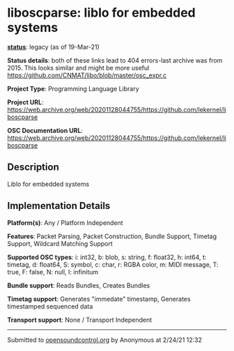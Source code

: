 # liboscparse: liblo for embedded systems

**[status](../implementation-status.html)**: legacy (as of 19-Mar-21)

**Status details**: 
both of these links lead to 404 errors-last archive was from 2015. This looks similar and might be more useful https://github.com/CNMAT/libo/blob/master/osc_expr.c

**Project Type**: Programming Language Library

**Project URL**: <https://web.archive.org/web/20201128044755/https://github.com/lekernel/liboscparse>

**OSC Documentation URL**: <https://web.archive.org/web/20201128044755/https://github.com/lekernel/liboscparse>

## Description

Liblo for embedded systems

## Implementation Details

**Platform(s)**: Any / Platform Independent

**Features**: Packet Parsing, Packet Construction, Bundle Support, Timetag Support, Wildcard Matching Support

**Supported OSC types**: i: int32, b: blob, s: string, f: float32, h: int64, t: timetag, d: float64, S: symbol, c: char, r: RGBA color, m: MIDI message, T: true, F: false, N: null, I: infinitum

**Bundle support**: Reads Bundles, Creates Bundles

**Timetag support**: Generates "immedate" timestamp, Generates timestamped sequenced data

**Transport support**: None / Transport Independent

---
Submitted to [opensoundcontrol.org](https://opensoundcontrol.org) by Anonymous at 2/24/21 12:32
